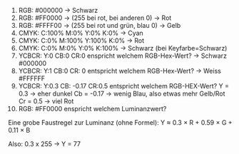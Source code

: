 1. RGB: #000000 -> Schwarz
2. RGB: #FF0000 -> (255 bei rot, bei anderen 0) -> Rot
3. RGB: #FFFF00 -> (255 bei rot und grün, blau 0) -> Gelb
4. CMYK: C:100% M:0% Y:0% K:0% -> Cyan
5. CMYK: C:0% M:100% Y:100% K:0% -> Rot
6. CMYK: C:0% M:0% Y:0% K:100% -> Schwarz (bei Keyfarbe=Schwarz)
7. YCBCR: Y:0 CB:0 CR:0 enspricht welchem RGB-Hex-Wert? -> Schwarz #000000
8. YCBCR: Y:1 CB:0 CR: 0 entspricht welchem RGB-Hex-Wert? -> Weiss #FFFFFF
9. YCBCR: Y:0.3 CB: -0.17 CR:0.5 entspricht welchem RGB-HEX-Wert?
Y = 0.3 → eher dunkel
Cb = -0.17 → wenig Blau, also etwas mehr Gelb/Rot
Cr = 0.5 → viel Rot
10. RGB: #FF0000 enspricht welchem Luminanzwert?

Eine grobe Faustregel zur Luminanz (ohne Formel):
Y ≈ 0.3 × R + 0.59 × G + 0.11 × B

Also: 0.3 x 255 -> Y = 77
